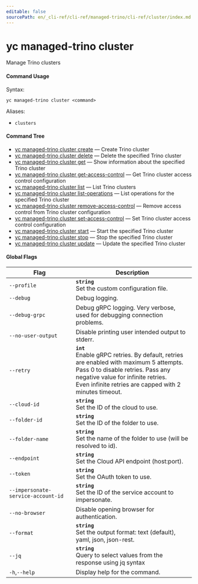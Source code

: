 ```yaml
---
editable: false
sourcePath: en/_cli-ref/cli-ref/managed-trino/cli-ref/cluster/index.md
---
```


# yc managed-trino cluster

Manage Trino clusters

#### Command Usage

Syntax: 

`yc managed-trino cluster <command>`

Aliases: 

- `clusters`

#### Command Tree

- [yc managed-trino cluster create](create.md) — Create Trino cluster
- [yc managed-trino cluster delete](delete.md) — Delete the specified Trino cluster
- [yc managed-trino cluster get](get.md) — Show information about the specified Trino cluster
- [yc managed-trino cluster get-access-control](get-access-control.md) — Get Trino cluster access control configuration
- [yc managed-trino cluster list](list.md) — List Trino clusters
- [yc managed-trino cluster list-operations](list-operations.md) — List operations for the specified Trino cluster
- [yc managed-trino cluster remove-access-control](remove-access-control.md) — Remove access control from Trino cluster configuration
- [yc managed-trino cluster set-access-control](set-access-control.md) — Set Trino cluster access control configuration
- [yc managed-trino cluster start](start.md) — Start the specified Trino cluster
- [yc managed-trino cluster stop](stop.md) — Stop the specified Trino cluster
- [yc managed-trino cluster update](update.md) — Update the specified Trino cluster

#### Global Flags

| Flag | Description |
|----|----|
|`--profile`|<b>`string`</b><br/>Set the custom configuration file.|
|`--debug`|Debug logging.|
|`--debug-grpc`|Debug gRPC logging. Very verbose, used for debugging connection problems.|
|`--no-user-output`|Disable printing user intended output to stderr.|
|`--retry`|<b>`int`</b><br/>Enable gRPC retries. By default, retries are enabled with maximum 5 attempts.<br/>Pass 0 to disable retries. Pass any negative value for infinite retries.<br/>Even infinite retries are capped with 2 minutes timeout.|
|`--cloud-id`|<b>`string`</b><br/>Set the ID of the cloud to use.|
|`--folder-id`|<b>`string`</b><br/>Set the ID of the folder to use.|
|`--folder-name`|<b>`string`</b><br/>Set the name of the folder to use (will be resolved to id).|
|`--endpoint`|<b>`string`</b><br/>Set the Cloud API endpoint (host:port).|
|`--token`|<b>`string`</b><br/>Set the OAuth token to use.|
|`--impersonate-service-account-id`|<b>`string`</b><br/>Set the ID of the service account to impersonate.|
|`--no-browser`|Disable opening browser for authentication.|
|`--format`|<b>`string`</b><br/>Set the output format: text (default), yaml, json, json-rest.|
|`--jq`|<b>`string`</b><br/>Query to select values from the response using jq syntax|
|`-h`,`--help`|Display help for the command.|

